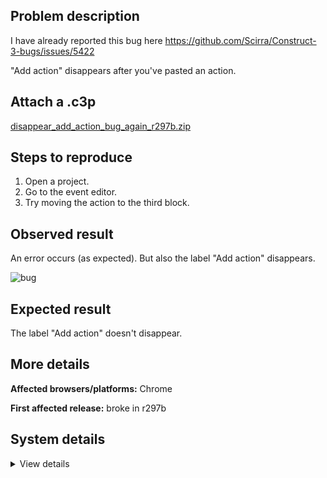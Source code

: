 ## Problem description

I have already reported this bug here https://github.com/Scirra/Construct-3-bugs/issues/5422

"Add action" disappears after you've pasted an action.

## Attach a .c3p

[disappear_add_action_bug_again_r297b.zip](https://github.com/WilsonPercival/WilsonPercival/files/8840299/disappear_add_action_bug_again_r297b.zip)

## Steps to reproduce

1. Open a project.
2. Go to the event editor.
3. Try moving the action to the third block.

## Observed result

An error occurs (as expected). But also the label "Add action" disappears.

![bug](https://user-images.githubusercontent.com/91274932/172059290-1b48fda0-51cd-4f6f-baeb-c13ca490f86c.gif)

## Expected result

The label "Add action" doesn't disappear.

## More details



**Affected browsers/platforms:** Chrome

**First affected release:** broke in r297b

## System details

<details><summary>View details</summary>



</details>
